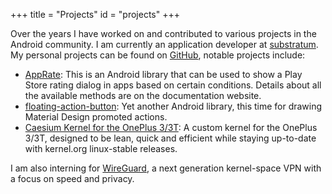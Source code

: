 +++
title = "Projects"
id = "projects"
+++

Over the years I have worked on and contributed to various projects in the Android community. I am currently an application
developer at [substratum](https://github.com/substratum). My personal projects can be found on [GitHub](https://github.com/MSF-Jarvis),
notable projects include:

- [AppRate](http://msfjarvis.website/AppRate/): This is an Android library that can be used to show a Play Store rating dialog in apps based on certain
  conditions. Details about all the available methods are on the documentation website.
- [floating-action-button](https://github.com/MSF-Jarvis/floating-action-button): Yet another Android library, this time for drawing Material Design promoted
  actions.
- [Caesium Kernel for the OnePlus 3/3T](https://kutt.io/caesiumop3): A custom kernel for the OnePlus 3/3T, designed to be lean, quick and efficient while
  staying up-to-date with kernel.org linux-stable releases.


I am also interning for [WireGuard](https://wireguard.com), a next generation kernel-space VPN with a focus on speed and privacy.